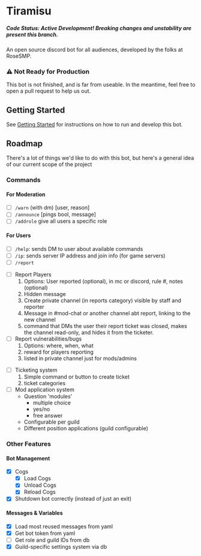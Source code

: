 # Tiramisu
##### Code Status: Active Development! Breaking changes and unstability are present this branch.

An open source discord bot for all audiences, developed by the folks at RoseSMP.

### ⚠️ Not Ready for Production
This bot is not finished, and is far from useable. In the meantime, feel free to open a pull request to help us out.

## Getting Started
See [Getting Started](./doc/getting-started.md) for instructions on how to run and develop this bot.

## Roadmap
There's a lot of things we'd like to do with this bot, but here's a general idea of our current scope of the project

### Commands
#### For Moderation
- [ ] `/warn` (with dm) [user, reason]
- [ ] `/announce` [pings bool, message]
- [ ] `/addrole` give all users a specific role

#### For Users
- [ ] `/help`: sends DM to user about available commands
- [ ] `/ip`: sends server IP address and join info (for game servers)
- [ ]  `/report `
  * [ ] Report Players
    1. Options: User reported (optional), in mc or discord, rule #, notes (optional)
    1. Hidden message 
    1. Create private channel (in reports category) visible by staff and reporter
    1. Message in #mod-chat or another channel abt report, linking to the new channel
    1. command that DMs the user their report ticket was closed, makes the channel read-only, and hides it from the ticketer.
  * [ ] Report vulnerabilities/bugs
    1. Options: where, when, what
    1. reward for players reporting
    1. listed in private channel just for mods/admins
- [ ] Ticketing system
  1. Simple command or button to create ticket
  1. ticket categories 
- [ ] Mod application system
  * Question 'modules'
    - multiple choice
    - yes/no
    - free answer
  * Configurable per guild
  * Different position applications (guild configurable)

### Other Features
#### Bot Management
- [x] Cogs
  - [x] Load Cogs
  - [x] Unload Cogs
  - [x] Reload Cogs
- [x] Shutdown bot correctly (instead of just an exit)

#### Messages & Variables
- [x] Load most reused messages from yaml
- [x] Get bot token from yaml
- [ ] Get role and guild IDs from db
- [x] Guild-specific settings system via db
